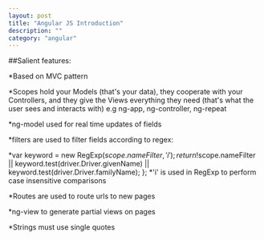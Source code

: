 ```yaml
---
layout: post
title: "Angular JS Introduction"
description: ""
category: "angular"
---
```


##Salient features:
>

*Based on MVC pattern

*Scopes hold your Models (that's your data), they cooperate with your Controllers, and they give the Views everything they need (that's what the user sees and interacts with) e.g ng-app, ng-controller, ng-repeat

*ng-model used for real time updates of fields

*filters are used to filter fields according to regex:
>
*var keyword = new RegExp($scope.nameFilter, 'i');
    return !$scope.nameFilter || keyword.test(driver.Driver.givenName) || keyword.test(driver.Driver.familyName);
};
*'i' is used in RegExp to perform case insensitive comparisons

*Routes are used to route urls to new pages

*ng-view to generate partial views on pages

*Strings must use single quotes
